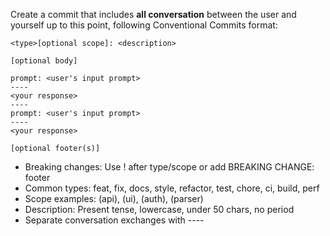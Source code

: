 Create a commit that includes **all conversation** between the user and yourself up to this point, following Conventional Commits format:

```
<type>[optional scope]: <description>

[optional body]

prompt: <user's input prompt>
----
<your response>
----
prompt: <user's input prompt>
----
<your response>

[optional footer(s)]
```

- Breaking changes: Use ! after type/scope or add BREAKING CHANGE: footer
- Common types: feat, fix, docs, style, refactor, test, chore, ci, build, perf
- Scope examples: (api), (ui), (auth), (parser)
- Description: Present tense, lowercase, under 50 chars, no period
- Separate conversation exchanges with ----
